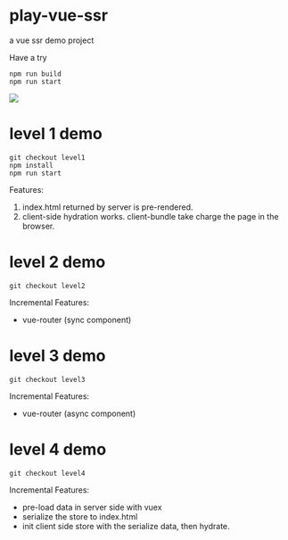 # play-vue-ssr
a vue ssr demo project


Have a try
```
npm run build
npm run start
```

![](https://cloud.githubusercontent.com/assets/499550/17607895/786a415a-5fee-11e6-9c11-45a2cfdf085c.png)

# level 1 demo

```
git checkout level1
npm install
npm run start
```

Features:
1. index.html returned by server is pre-rendered.
2. client-side hydration works. client-bundle take charge the page in the browser.


# level 2 demo

```
git checkout level2
```

Incremental Features:
* vue-router (sync component)

# level 3 demo

```
git checkout level3
```
Incremental Features:
* vue-router (async component)

# level 4 demo

```
git checkout level4
```
Incremental Features:
* pre-load data in server side with vuex
* serialize the store to index.html
* init client side store with the serialize data, then hydrate.
